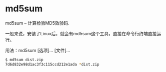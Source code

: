 # md5sum

md5sum – 计算检验MD5效验码.

一般来说，安装了Linux后，就会有md5sum这个工具，直接在命令行终端直接运行。

用法：md5sum [选项]… [文件]…

```bash
$ md5sum dist.zip
7d6d832e98d1ac3f3c115ccd212e1ada *dist.zip
```
